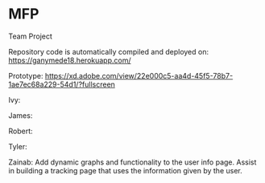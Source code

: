 # MFP
Team Project

Repository code is automatically compiled and deployed on:
https://ganymede18.herokuapp.com/

Prototype: https://xd.adobe.com/view/22e000c5-aa4d-45f5-78b7-1ae7ec68a229-54d1/?fullscreen


Ivy:

James:

Robert:

Tyler:

Zainab: Add dynamic graphs and functionality to the user info page. Assist in building a tracking page that uses the information given by the user.
